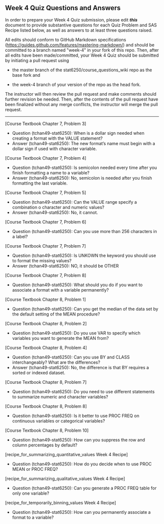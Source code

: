 ## Week 4 Quiz Questions and Answers

In order to prepare your Week 4 Quiz submission, please edit ***this*** document to provide substantive questions for each Quiz Problem and SAS Recipe listed below, as well as answers to at least three questions raised.

All edits should conform to GitHub Markdown specifications (https://guides.github.com/features/mastering-markdown/) and should be committed to a branch named "week-4" in your fork of this repo. Then, after all edits have been made/committed, your Week 4 Quiz should be submitted by initiating a pull request using

- the master branch of the stat6250/course_questions_wiki repo as the base fork and

- the week-4 branch of your version of the repo as the head fork.

The instructor will then review the pull request and make comments should further revision be needed. Then, after the contents of the pull request have been finalized without any merge conflicts, the instructor will merge the pull request.

********************************************************************************

[Course Textbook Chapter 7, Problem 3]
- Question (tchan49-stat6250): When is a dollar sign needed when creating a format with the VALUE statement?
- Answer (tchan49-stat6250): The new format’s name must begin with a dollar sign if used with character variable.



[Course Textbook Chapter 7, Problem 4]
- Question (tchan49-stat6250): Is semicolon needed every time after you finish formatting a name to a variable? 
- Answer (tchan49-stat6250): No, semicolon is needed after you finish formatting the last variable. 



[Course Textbook Chapter 7, Problem 5]
- Question (tchan49-stat6250): Can the VALUE range specify a combination o character and numeric values? 
- Answer (tchan49-stat6250): No, it cannot. 



[Course Textbook Chapter 7, Problem 6]
- Question (tchan49-stat6250): Can you use more than 256 characters in a label?



[Course Textbook Chapter 7, Problem 7]
- Question (tchan49-stat6250): Is UNKOWN the keyword you should use to format the missing values? 
- Answer (tchan49-stat6250): NO, it should be OTHER 



[Course Textbook Chapter 7, Problem 8]
- Question (tchan49-stat6250): What should you do if you want to associate a format with a variable permanently? 



[Course Textbook Chapter 8, Problem 1]
- Question (tchan49-stat6250): Can you get the median of the data set by the default setting of the MEAN procedure?



[Course Textbook Chapter 8, Problem 2]
- Question (tchan49-stat6250): Do you use VAR to specify which variables you want to generate the MEAN from?



[Course Textbook Chapter 8, Problem 4]
- Question (tchan49-stat6250): Can you use BY and CLASS interchangeably? What are the differences? 
- Answer (tchan49-stat6250): No, the difference is that BY requires a sorted or indexed dataset. 



[Course Textbook Chapter 8, Problem 7]
- Question (tchan49-stat6250): Do you need to use different statements to summarize numeric and character variables?



[Course Textbook Chapter 8, Problem 8]
- Question (tchan49-stat6250): Is it better to use PROC FREQ on continuous variables or categorical variables?



[Course Textbook Chapter 8, Problem 10]
- Question (tchan49-stat6250): How can you suppress the row and column percentages by default? 



[recipe_for_summarizing_quantitative_values Week 4 Recipe]
- Question (tchan49-stat6250): How do you decide when to use PROC MEAN or PROC FREQ?



[recipe_for_summarizing_qualitative_values Week 4 Recipe]
- Question (tchan49-stat6250): Can you generate a PROC FREQ table for only one variable?



[recipe_for_temporarily_binning_values Week 4 Recipe]
- Question (tchan49-stat6250): How can you permanently associate a format to a variable? 



